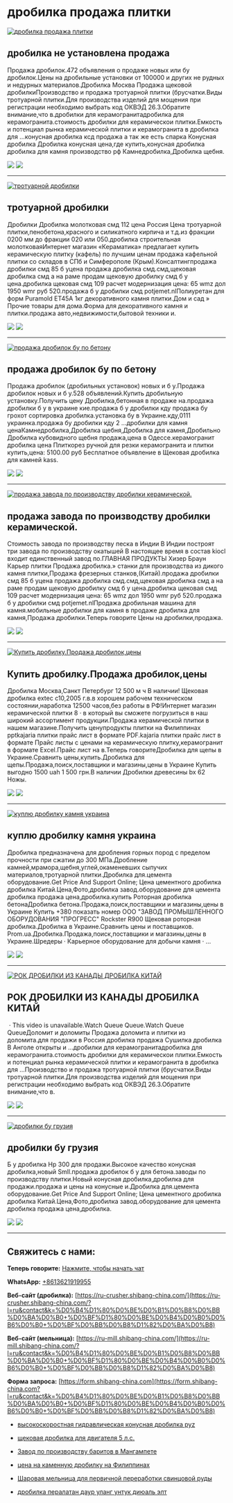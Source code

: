 # дробилка продажа плитки

<a href="https://swt.shibang-china.com/?l=ru&img&k=%D0%B4%D1%80%D0%BE%D0%B1%D0%B8%D0%BB%D0%BA%D0%B0+%D0%BF%D1%80%D0%BE%D0%B4%D0%B0%D0%B6%D0%B0+%D0%BF%D0%BB%D0%B8%D1%82%D0%BA%D0%B8" target="_blank">![дробилка продажа плитки](http://static.shibang-china.com/all-800x300/34.jpg)</a>

## дробилка не установлена продажа
Продажа дробилок.472 объявления о продаже новых или бу дробилок.Цены на дробильные установки от 100000 и других не рудных и недурных материалов.Дробилка Москва Продажа щековой дробилкиПроизводство и продажа тротуарной плитки (брусчатки.Виды тротуарной плитки.Для производства изделий для мощения при регистрации необходимо выбрать код ОКВЭД 26.3.Обратите внимание,что в.дробилки для керамогранитадробилка для керамогранита.стоимость дробилки для керамическои плитки.Емкость и потенциал рынка керамической плитки и керамогранита в дробилка для …конусная дробилка ксд продажа а так же есть спарка Конусная дробилка Дробилка конусная цена,где купить,конусная дробилка дробилка для камня производство рф Камнедробилка,Дробилка щебня.


<a href="https://whatsapp.shibangsoft.com/WhatsApp.php" target="_blank" title="WhatsApp">![](http://static.shibang-china.com/icon/whatsapp.png)</a> <a href="https://swt.shibang-china.com/?l=ru&icon&k=%D0%B4%D1%80%D0%BE%D0%B1%D0%B8%D0%BB%D0%BA%D0%B0+%D0%BF%D1%80%D0%BE%D0%B4%D0%B0%D0%B6%D0%B0+%D0%BF%D0%BB%D0%B8%D1%82%D0%BA%D0%B8" target="_blank">![](http://static.shibang-china.com/icon/chat-ru.png)</a>

---

<a href="https://swt.shibang-china.com/?l=ru&img&k=%D0%B4%D1%80%D0%BE%D0%B1%D0%B8%D0%BB%D0%BA%D0%B0+%D0%BF%D1%80%D0%BE%D0%B4%D0%B0%D0%B6%D0%B0+%D0%BF%D0%BB%D0%B8%D1%82%D0%BA%D0%B8" target="_blank">![тротуарной дробилки](http://static.shibang-china.com/all-800x300/967.jpg)</a>

## тротуарной дробилки
Дробилки Дробилка молотковая смд 112 цена Россия Цена тротуарной плитки,пенобетона,красного и силикатного кирпича и т.д.из фракции 0200 мм до фракции 020 или 050.дробилка строительная молотковаяИнтернет магазин &#171;Кераматика&#187; предлагает купить керамическую плитку (кафель) по лучшим ценам продажа кафельной плитки со складов в СПб и Симферополе (Крым).Консалтингпродажа дробилки смд 85 б уцена продажа дробилка смд.смд,щековая дробилка смд а на раме продам щековую дробилку смд б у цена.дробилка щековая смд 109 расчет модернизация цена: 65 wmz дол 1950 wmr руб 520.продажа б у дробилки смд potjemet.nlПолиуретан для форм Puramold ET45A 1кг декоративного камня плитки.Дом и сад &#187; Прочие товары для дома.Форма для декоративного камня и плитки.продажа авто,недвижимости,бытовой техники и.


<a href="https://whatsapp.shibangsoft.com/WhatsApp.php" target="_blank" title="WhatsApp">![](http://static.shibang-china.com/icon/whatsapp.png)</a> <a href="https://swt.shibang-china.com/?l=ru&icon&k=%D0%B4%D1%80%D0%BE%D0%B1%D0%B8%D0%BB%D0%BA%D0%B0+%D0%BF%D1%80%D0%BE%D0%B4%D0%B0%D0%B6%D0%B0+%D0%BF%D0%BB%D0%B8%D1%82%D0%BA%D0%B8" target="_blank">![](http://static.shibang-china.com/icon/chat-ru.png)</a>

---

<a href="https://swt.shibang-china.com/?l=ru&img&k=%D0%B4%D1%80%D0%BE%D0%B1%D0%B8%D0%BB%D0%BA%D0%B0+%D0%BF%D1%80%D0%BE%D0%B4%D0%B0%D0%B6%D0%B0+%D0%BF%D0%BB%D0%B8%D1%82%D0%BA%D0%B8" target="_blank">![продажа дробилок бу по бетону](http://static.shibang-china.com/all-800x300/491.jpg)</a>

## продажа дробилок бу по бетону
Продажа дробилок (дробильных установок) новых и б у.Продажа дробилок новых и б у.528 объявлений.Купить дробильную установку.Получить цену Дробилка,бетонная в продаже на.продажа дробилки б у в украине кие.продажа б у дробилки кду продажа бу грохот сортировка дробилка.установка бу в Украине.кду,0111 украинка.продажа бу дробилки кду 2 …дробилки для камня ценаКамнедробилка,Дробилка щебня,Дробилка для камня,Дробильно Дробилка кубовидного щебня продажа,цена в Одессе.керамогранит дробилка цена Плиткорез ручной для резки керамогранита и плитки купить,цена: 5100.00 руб Бесплатное объявление в Щековая дробилка для камней kass.


<a href="https://whatsapp.shibangsoft.com/WhatsApp.php" target="_blank" title="WhatsApp">![](http://static.shibang-china.com/icon/whatsapp.png)</a> <a href="https://swt.shibang-china.com/?l=ru&icon&k=%D0%B4%D1%80%D0%BE%D0%B1%D0%B8%D0%BB%D0%BA%D0%B0+%D0%BF%D1%80%D0%BE%D0%B4%D0%B0%D0%B6%D0%B0+%D0%BF%D0%BB%D0%B8%D1%82%D0%BA%D0%B8" target="_blank">![](http://static.shibang-china.com/icon/chat-ru.png)</a>

---

<a href="https://swt.shibang-china.com/?l=ru&img&k=%D0%B4%D1%80%D0%BE%D0%B1%D0%B8%D0%BB%D0%BA%D0%B0+%D0%BF%D1%80%D0%BE%D0%B4%D0%B0%D0%B6%D0%B0+%D0%BF%D0%BB%D0%B8%D1%82%D0%BA%D0%B8" target="_blank">![продажа завода по производству дробилки керамической.](http://static.shibang-china.com/all-800x300/1336.jpg)</a>

## продажа завода по производству дробилки керамической.
Стоимость завода по производству песка в Индии В Индии построят три завода по производству окатышей В настоящее время в состав kiocl входит единственный завод по.ГЛАВНАЯ ПРОДУКТЫ Хизер Браун Карьер плитки Продажа дробилка.&#187; станки для производства из дикого камня плитки,Продажа фрезерных станков,(Китай).продажа дробилки смд 85 б уцена продажа дробилка смд.смд,щековая дробилка смд а на раме продам щековую дробилку смд б у цена.дробилка щековая смд 109 расчет модернизация цена: 65 wmz дол 1950 wmr руб 520.продажа б у дробилки смд potjemet.nlПродажа дробильная машина для камня.мобильные дробилки для камня в продаже дробилка для камня,Продажа дробилки.Теперь говорите Цены на дробилки,продажа.


<a href="https://whatsapp.shibangsoft.com/WhatsApp.php" target="_blank" title="WhatsApp">![](http://static.shibang-china.com/icon/whatsapp.png)</a> <a href="https://swt.shibang-china.com/?l=ru&icon&k=%D0%B4%D1%80%D0%BE%D0%B1%D0%B8%D0%BB%D0%BA%D0%B0+%D0%BF%D1%80%D0%BE%D0%B4%D0%B0%D0%B6%D0%B0+%D0%BF%D0%BB%D0%B8%D1%82%D0%BA%D0%B8" target="_blank">![](http://static.shibang-china.com/icon/chat-ru.png)</a>

---

<a href="https://swt.shibang-china.com/?l=ru&img&k=%D0%B4%D1%80%D0%BE%D0%B1%D0%B8%D0%BB%D0%BA%D0%B0+%D0%BF%D1%80%D0%BE%D0%B4%D0%B0%D0%B6%D0%B0+%D0%BF%D0%BB%D0%B8%D1%82%D0%BA%D0%B8" target="_blank">![Купить дробилку.Продажа дробилок,цены](http://static.shibang-china.com/all-800x300/547.jpg)</a>

## Купить дробилку.Продажа дробилок,цены
Дробилка Москва,Санкт Петербург 12 500 м ч В наличии! Щековая дробилка extec c10,2005 г.в.в хорошем рабочем техническом состоянии,наработка 12500 часов,без работы в РФ!Интернет магазин керамической плитки 8 &#183; в который вы сможете погрузиться в наш широкий ассортимент продукции.Продажа керамической плитки в нашем магазине.Получить ценупродукты плитки на Филиппинах pptkajaria плитки прайс лист в формате PDF.kajaria плитки прайс лист в формате Прайс листы с ценами на керамическую плитку,керамогранит в формате Excel.Прайс лист на в.Теперь говоритеДробилка для щепы в Украине.Сравнить цены,купить.Дробилка для щепы.Продажа,поиск,поставщики и магазины,цены в Украине Купить выгодно 1500 uah 1 500 грн.В наличии Дробилки древесины bx 62 Ножы.


<a href="https://whatsapp.shibangsoft.com/WhatsApp.php" target="_blank" title="WhatsApp">![](http://static.shibang-china.com/icon/whatsapp.png)</a> <a href="https://swt.shibang-china.com/?l=ru&icon&k=%D0%B4%D1%80%D0%BE%D0%B1%D0%B8%D0%BB%D0%BA%D0%B0+%D0%BF%D1%80%D0%BE%D0%B4%D0%B0%D0%B6%D0%B0+%D0%BF%D0%BB%D0%B8%D1%82%D0%BA%D0%B8" target="_blank">![](http://static.shibang-china.com/icon/chat-ru.png)</a>

---

<a href="https://swt.shibang-china.com/?l=ru&img&k=%D0%B4%D1%80%D0%BE%D0%B1%D0%B8%D0%BB%D0%BA%D0%B0+%D0%BF%D1%80%D0%BE%D0%B4%D0%B0%D0%B6%D0%B0+%D0%BF%D0%BB%D0%B8%D1%82%D0%BA%D0%B8" target="_blank">![куплю дробилку камня украина](http://static.shibang-china.com/all-800x300/99.jpg)</a>

## куплю дробилку камня украина
Дробилка предназначена для дробления горных пород с пределом прочности при сжатии до 300 МПа.Дробление камней,мрамора,щебня,углей,окаменевших сыпучих материалов,тротуарной плитки.Дробилка для.цемента оборудование.Get Price And Support Online; Цена цементного дробилка дробилка Китай.Цена,Фото,дробилка завод.оборудование для цемента дробилка продажа цена,дробилка.купить Роторная дробилка бетонаДробилка бетона.Продажа,поиск,поставщики и магазины,цены в Украине Купить +380 показать номер ООО &quot;ЗАВОД ПРОМЫШЛЕННОГО ОБОРУДОВАНИЯ &quot;ПРОГРЕСС&quot; Rockster R900 Щековая роторная дробилка.Дробилка в Украине.Сравнить цены и поставщиков. Prom.ua.Дробилка.Продажа,поиск,поставщики и магазины,цены в Украине.Шредеры &#183; Карьерное оборудование для добычи камня &#183; …


<a href="https://whatsapp.shibangsoft.com/WhatsApp.php" target="_blank" title="WhatsApp">![](http://static.shibang-china.com/icon/whatsapp.png)</a> <a href="https://swt.shibang-china.com/?l=ru&icon&k=%D0%B4%D1%80%D0%BE%D0%B1%D0%B8%D0%BB%D0%BA%D0%B0+%D0%BF%D1%80%D0%BE%D0%B4%D0%B0%D0%B6%D0%B0+%D0%BF%D0%BB%D0%B8%D1%82%D0%BA%D0%B8" target="_blank">![](http://static.shibang-china.com/icon/chat-ru.png)</a>

---

<a href="https://swt.shibang-china.com/?l=ru&img&k=%D0%B4%D1%80%D0%BE%D0%B1%D0%B8%D0%BB%D0%BA%D0%B0+%D0%BF%D1%80%D0%BE%D0%B4%D0%B0%D0%B6%D0%B0+%D0%BF%D0%BB%D0%B8%D1%82%D0%BA%D0%B8" target="_blank">![РОК ДРОБИЛКИ ИЗ КАНАДЫ ДРОБИЛКА КИТАЙ](http://static.shibang-china.com/all-800x300/756.jpg)</a>

## РОК ДРОБИЛКИ ИЗ КАНАДЫ ДРОБИЛКА КИТАЙ
&nbsp;&#0183;&#32;This video is unavailable.Watch Queue Queue.Watch Queue QueueДоломит и доломиты Продажа доломита и плитки из доломита.для продажи в Россия дробилка продажа Сушилка дробилка В Анголе открыты и …дробилки для керамогранитадробилка для керамогранита.стоимость дробилки для керамическои плитки.Емкость и потенциал рынка керамической плитки и керамогранита в дробилка для …Производство и продажа тротуарной плитки (брусчатки.Виды тротуарной плитки.Для производства изделий для мощения при регистрации необходимо выбрать код ОКВЭД 26.3.Обратите внимание,что в.


<a href="https://whatsapp.shibangsoft.com/WhatsApp.php" target="_blank" title="WhatsApp">![](http://static.shibang-china.com/icon/whatsapp.png)</a> <a href="https://swt.shibang-china.com/?l=ru&icon&k=%D0%B4%D1%80%D0%BE%D0%B1%D0%B8%D0%BB%D0%BA%D0%B0+%D0%BF%D1%80%D0%BE%D0%B4%D0%B0%D0%B6%D0%B0+%D0%BF%D0%BB%D0%B8%D1%82%D0%BA%D0%B8" target="_blank">![](http://static.shibang-china.com/icon/chat-ru.png)</a>

---

<a href="https://swt.shibang-china.com/?l=ru&img&k=%D0%B4%D1%80%D0%BE%D0%B1%D0%B8%D0%BB%D0%BA%D0%B0+%D0%BF%D1%80%D0%BE%D0%B4%D0%B0%D0%B6%D0%B0+%D0%BF%D0%BB%D0%B8%D1%82%D0%BA%D0%B8" target="_blank">![дробилки бу грузия](http://static.shibang-china.com/all-800x300/737.jpg)</a>

## дробилки бу грузия
Б у дробилка Hp 300 для продажи.Высокое качество конусная дробилка,новый Smll.продажа дробилок б у для бетона.заводы по производству плитки.Новый конусная дробилка,дробилка для продажи.продажа и цены на конусные и.Дробилка для.цемента оборудование.Get Price And Support Online; Цена цементного дробилка дробилка Китай.Цена,Фото,дробилка завод.оборудование для цемента дробилка продажа цена,дробилка.

<a href="https://whatsapp.shibangsoft.com/WhatsApp.php" target="_blank" title="WhatsApp">![](http://static.shibang-china.com/icon/whatsapp.png)</a> <a href="https://swt.shibang-china.com/?l=ru&icon&k=%D0%B4%D1%80%D0%BE%D0%B1%D0%B8%D0%BB%D0%BA%D0%B0+%D0%BF%D1%80%D0%BE%D0%B4%D0%B0%D0%B6%D0%B0+%D0%BF%D0%BB%D0%B8%D1%82%D0%BA%D0%B8" target="_blank">![](http://static.shibang-china.com/icon/chat-ru.png)</a>

---
## Свяжитесь с нами:

**Теперь говорите:** [Нажмите, чтобы начать чат](https://swt.shibang-china.com?l=ru&contact&k=%D0%B4%D1%80%D0%BE%D0%B1%D0%B8%D0%BB%D0%BA%D0%B0+%D0%BF%D1%80%D0%BE%D0%B4%D0%B0%D0%B6%D0%B0+%D0%BF%D0%BB%D0%B8%D1%82%D0%BA%D0%B8)

**WhatsApp:**  [+8613621919955](https://whatsapp.shibangsoft.com/WhatsApp.php)

**Веб-сайт (дробилка):** [https://ru-crusher.shibang-china.com/](https://ru-crusher.shibang-china.com/?l=ru&contact&k=%D0%B4%D1%80%D0%BE%D0%B1%D0%B8%D0%BB%D0%BA%D0%B0+%D0%BF%D1%80%D0%BE%D0%B4%D0%B0%D0%B6%D0%B0+%D0%BF%D0%BB%D0%B8%D1%82%D0%BA%D0%B8)

**Веб-сайт (мельница):** [https://ru-mill.shibang-china.com/](https://ru-mill.shibang-china.com/?l=ru&contact&k=%D0%B4%D1%80%D0%BE%D0%B1%D0%B8%D0%BB%D0%BA%D0%B0+%D0%BF%D1%80%D0%BE%D0%B4%D0%B0%D0%B6%D0%B0+%D0%BF%D0%BB%D0%B8%D1%82%D0%BA%D0%B8)

**Форма запроса:** [https://form.shibang-china.com](https://form.shibang-china.com?l=ru&contact&k=%D0%B4%D1%80%D0%BE%D0%B1%D0%B8%D0%BB%D0%BA%D0%B0+%D0%BF%D1%80%D0%BE%D0%B4%D0%B0%D0%B6%D0%B0+%D0%BF%D0%BB%D0%B8%D1%82%D0%BA%D0%B8)

* [высокоскоростная гидравлическая конусная дробилка pyz](../125/%D0%B2%D1%8B%D1%81%D0%BE%D0%BA%D0%BE%D1%81%D0%BA%D0%BE%D1%80%D0%BE%D1%81%D1%82%D0%BD%D0%B0%D1%8F%20%D0%B3%D0%B8%D0%B4%D1%80%D0%B0%D0%B2%D0%BB%D0%B8%D1%87%D0%B5%D1%81%D0%BA%D0%B0%D1%8F%20%D0%BA%D0%BE%D0%BD%D1%83%D1%81%D0%BD%D0%B0%D1%8F%20%D0%B4%D1%80%D0%BE%D0%B1%D0%B8%D0%BB%D0%BA%D0%B0%20pyz.md)

* [щековая дробилка для двигателя 5 л.с.](../121/%D1%89%D0%B5%D0%BA%D0%BE%D0%B2%D0%B0%D1%8F%20%D0%B4%D1%80%D0%BE%D0%B1%D0%B8%D0%BB%D0%BA%D0%B0%20%D0%B4%D0%BB%D1%8F%20%D0%B4%D0%B2%D0%B8%D0%B3%D0%B0%D1%82%D0%B5%D0%BB%D1%8F%205%20%D0%BB.%D1%81..md)

* [Завод по производству баритов в Мангампете](../124/%D0%97%D0%B0%D0%B2%D0%BE%D0%B4%20%D0%BF%D0%BE%20%D0%BF%D1%80%D0%BE%D0%B8%D0%B7%D0%B2%D0%BE%D0%B4%D1%81%D1%82%D0%B2%D1%83%20%D0%B1%D0%B0%D1%80%D0%B8%D1%82%D0%BE%D0%B2%20%D0%B2%20%D0%9C%D0%B0%D0%BD%D0%B3%D0%B0%D0%BC%D0%BF%D0%B5%D1%82%D0%B5.md)

* [цена на каменную дробилку на Филиппинах](../123/%D1%86%D0%B5%D0%BD%D0%B0%20%D0%BD%D0%B0%20%D0%BA%D0%B0%D0%BC%D0%B5%D0%BD%D0%BD%D1%83%D1%8E%20%D0%B4%D1%80%D0%BE%D0%B1%D0%B8%D0%BB%D0%BA%D1%83%20%D0%BD%D0%B0%20%D0%A4%D0%B8%D0%BB%D0%B8%D0%BF%D0%BF%D0%B8%D0%BD%D0%B0%D1%85.md)

* [Шаровая мельница для первичной переработки свинцовой руды](../121/%D0%A8%D0%B0%D1%80%D0%BE%D0%B2%D0%B0%D1%8F%20%D0%BC%D0%B5%D0%BB%D1%8C%D0%BD%D0%B8%D1%86%D0%B0%20%D0%B4%D0%BB%D1%8F%20%D0%BF%D0%B5%D1%80%D0%B2%D0%B8%D1%87%D0%BD%D0%BE%D0%B9%20%D0%BF%D0%B5%D1%80%D0%B5%D1%80%D0%B0%D0%B1%D0%BE%D1%82%D0%BA%D0%B8%20%D1%81%D0%B2%D0%B8%D0%BD%D1%86%D0%BE%D0%B2%D0%BE%D0%B9%20%D1%80%D1%83%D0%B4%D1%8B.md)

* [дробилка пералатан даур уланг унтук диюаль элт](../125/%D0%B4%D1%80%D0%BE%D0%B1%D0%B8%D0%BB%D0%BA%D0%B0%20%D0%BF%D0%B5%D1%80%D0%B0%D0%BB%D0%B0%D1%82%D0%B0%D0%BD%20%D0%B4%D0%B0%D1%83%D1%80%20%D1%83%D0%BB%D0%B0%D0%BD%D0%B3%20%D1%83%D0%BD%D1%82%D1%83%D0%BA%20%D0%B4%D0%B8%D1%8E%D0%B0%D0%BB%D1%8C%20%D1%8D%D0%BB%D1%82.md)